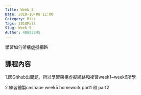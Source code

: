 ```yaml
---
Title: Week 5
Date: 2018-10-08 11:00
Category: Misc
Tags: 2018Fall
Slug: Week 5
Author: 40623245
---
```


學習如何架構虛擬網路

<!-- PELICAN_END_SUMMARY -->

課程內容
----

1.因Github出問題，所以學習架構虛擬網路和複習week1~week6所學

2.練習繪製onshape week5 homework part1 和 part2
